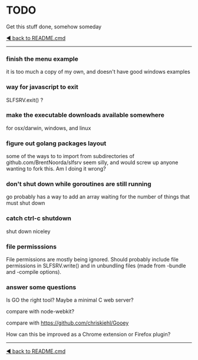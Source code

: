 # TODO

Get this stuff done, somehow someday

[&#x25C0; back to README.cmd](../README.md)

------------------------------------------------------------

### finish the menu example

it is too much a copy of my own, and doesn't have good windows examples

### way for javascript to exit

SLFSRV.exit() ?

### make the executable downloads available somewhere

for osx/darwin, windows, and linux

### figure out golang packages layout

some of the ways to to import from subdirectories of github.com/BrentNoorda/slfsrv seem
silly, and would screw up anyone wanting to fork this. Am I doing it wrong?

### don't shut down while goroutines are still running

go probably has a way to add an array waiting for the number of things that must shut down

### catch ctrl-c shutdown

shut down niceley

### file permisssions

File permissions are mostly being ignored. Should probably include file permissions in
SLFSRV.write() and in unbundling files (made from -bundle and -compile options).

### answer some questions

Is GO the right tool? Maybe a minimal C web server?

compare with node-webkit?

compare with https://github.com/chriskiehl/Gooey

How can this be improved as a Chrome extension or Firefox plugin?

------------------------------------------------------------------------------

[&#x25C0; back to README.cmd](../README.md)
